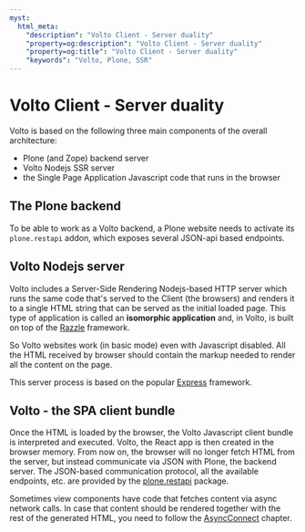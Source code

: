 ```yaml
---
myst:
  html_meta:
    "description": "Volto Client - Server duality"
    "property=og:description": "Volto Client - Server duality"
    "property=og:title": "Volto Client - Server duality"
    "keywords": "Volto, Plone, SSR"
---
```


# Volto Client - Server duality

Volto is based on the following three main components of the overall architecture:

- Plone (and Zope) backend server
- Volto Nodejs SSR server
- the Single Page Application Javascript code that runs in the browser

## The Plone backend

To be able to work as a Volto backend, a Plone website needs to activate its
`plone.restapi` addon, which exposes several JSON-api based endpoints.

## Volto Nodejs server

Volto includes a Server-Side Rendering Nodejs-based HTTP server which runs the
same code that's served to the Client (the browsers) and renders it to a single HTML
string that can be served as the initial loaded page. This type of application
is called an **isomorphic application** and, in Volto, is built on top of the
[Razzle](./razzle) framework.

So Volto websites work (in basic mode) even with Javascript disabled. All the
HTML received by browser should contain the markup needed to render all the
content on the page.

This server process is based on the popular [Express](https://expressjs.com/) framework.

## Volto - the SPA client bundle

Once the HTML is loaded by the browser, the Volto Javascript client bundle is
interpreted and executed. Volto, the React app is then created in the browser
memory. From now on, the browser will no longer fetch HTML from the server, but
instead communicate via JSON with Plone, the backend server. The JSON-based
communication protocol, all the available endpoints, etc. are provided by the
[plone.restapi](https://github.com/plone/plone.restapi) package.

Sometimes view components have code that fetches content via async network
calls. In case that content should be rendered together with the rest of
the generated HTML, you need to follow the
[AsyncConnect](../addons/asyncconect) chapter.
